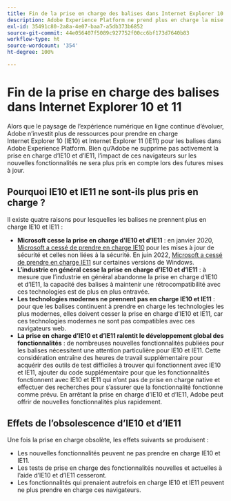 ```yaml
---
title: Fin de la prise en charge des balises dans Internet Explorer 10 et 11
description: Adobe Experience Platform ne prend plus en charge la mise à jour des balises dans Internet Explorer 10 et 11.
exl-id: 35491c80-2a8a-4e07-baa7-a5db373b6852
source-git-commit: 44e056407f5089c927752f00cc6bf173d7640b83
workflow-type: ht
source-wordcount: '354'
ht-degree: 100%

---
```


# Fin de la prise en charge des balises dans Internet Explorer 10 et 11

Alors que le paysage de l’expérience numérique en ligne continue d’évoluer, Adobe n’investit plus de ressources pour prendre en charge Internet Explorer 10 (IE10) et Internet Explorer 11 (IE11) pour les balises dans Adobe Experience Platform. Bien qu’Adobe ne supprime pas activement la prise en charge d’IE10 et d’IE11, l’impact de ces navigateurs sur les nouvelles fonctionnalités ne sera plus pris en compte lors des futures mises à jour.

## Pourquoi IE10 et IE11 ne sont-ils plus pris en charge ?

Il existe quatre raisons pour lesquelles les balises ne prennent plus en charge IE10 et IE11 :

* **Microsoft cesse la prise en charge d’IE10 et d’IE11** : en janvier 2020, [Microsoft a cessé de prendre en charge IE10](https://docs.microsoft.com/fr-fr/lifecycle/announcements/internet-explorer-10-end-of-support) pour les mises à jour de sécurité et celles non liées à la sécurité. En juin 2022, [Microsoft a cessé de prendre en charge IE11](https://docs.microsoft.com/fr-fr/lifecycle/announcements/internet-explorer-11-end-of-support) sur certaines versions de Windows.
* **L’industrie en général cesse la prise en charge d’IE10 et d’IE11** : à mesure que l’industrie en général abandonne la prise en charge d’IE10 et d’IE11, la capacité des balises à maintenir une rétrocompatibilité avec ces technologies est de plus en plus entravée.
* **Les technologies modernes ne prennent pas en charge IE10 et IE11** : pour que les balises continuent à prendre en charge les technologies les plus modernes, elles doivent cesser la prise en charge d’IE10 et IE11, car ces technologies modernes ne sont pas compatibles avec ces navigateurs web.
* **La prise en charge d’IE10 et d’IE11 ralentit le développement global des fonctionnalités** : de nombreuses nouvelles fonctionnalités publiées pour les balises nécessitent une attention particulière pour IE10 et IE11. Cette considération entraîne des heures de travail supplémentaire pour acquérir des outils de test difficiles à trouver qui fonctionnent avec IE10 et IE11, ajouter du code supplémentaire pour que les fonctionnalités fonctionnent avec IE10 et IE11 qui n’ont pas de prise en charge native et effectuer des recherches pour s’assurer que la fonctionnalité fonctionne comme prévu. En arrêtant la prise en charge d’IE10 et d’IE11, Adobe peut offrir de nouvelles fonctionnalités plus rapidement.

## Effets de l’obsolescence d’IE10 et d’IE11

Une fois la prise en charge obsolète, les effets suivants se produisent :

* Les nouvelles fonctionnalités peuvent ne pas prendre en charge IE10 et IE11.
* Les tests de prise en charge des fonctionnalités nouvelles et actuelles à l’aide d’IE10 et d’IE11 cesseront.
* Les fonctionnalités qui prenaient autrefois en charge IE10 et IE11 peuvent ne plus prendre en charge ces navigateurs.
